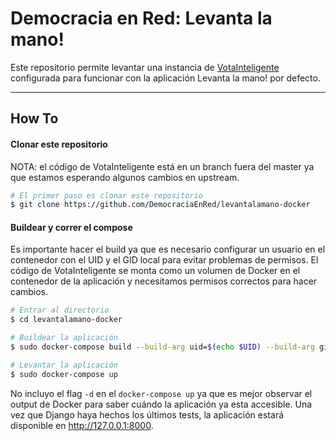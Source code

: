 # Democracia en Red: Levanta la mano!

Este repositorio permite levantar una instancia de [VotaInteligente](https://github.com/DemocraciaEnRed/votainteligente-portal-electoral) configurada para funcionar con la aplicación Levanta la mano! por defecto.

---
## How To

#### Clonar este repositorio
NOTA: el código de VotaInteligente está en un branch fuera del master ya que estamos esperando algunos cambios en upstream.

```bash
# El primer paso es clonar este repositorio
$ git clone https://github.com/DemocraciaEnRed/levantalamano-docker
```

#### Buildear y correr el compose
Es importante hacer el build ya que es necesario configurar un usuario en el contenedor con el UID y el GID local para evitar problemas de permisos. El código de VotaInteligente se monta como un volumen de Docker en el contenedor de la aplicación y necesitamos permisos correctos para hacer cambios.

```bash
# Entrar al directorio
$ cd levantalamano-docker

# Buildear la aplicación
$ sudo docker-compose build --build-arg uid=$(echo $UID) --build-arg gid=$(echo $GID)

# Levantar la aplicación
$ sudo docker-compose up
```

No incluyo el flag `-d` en el `docker-compose up` ya que es mejor observar el output de Docker para saber cuándo la aplicación ya esta accesible. Una vez que Django haya hechos los últimos tests, la aplicación estará disponible en http://127.0.0.1:8000.
